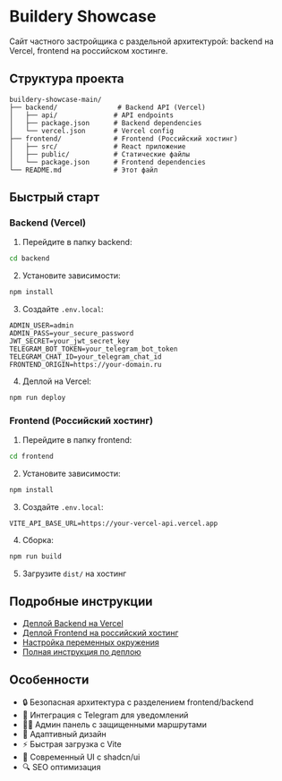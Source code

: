 
# Buildery Showcase

Сайт частного застройщика с раздельной архитектурой: backend на Vercel, frontend на российском хостинге.

## Структура проекта

```
buildery-showcase-main/
├── backend/               # Backend API (Vercel)
│   ├── api/              # API endpoints
│   ├── package.json      # Backend dependencies
│   └── vercel.json       # Vercel config
├── frontend/             # Frontend (Российский хостинг)
│   ├── src/              # React приложение
│   ├── public/           # Статические файлы
│   └── package.json      # Frontend dependencies
└── README.md             # Этот файл
```

## Быстрый старт

### Backend (Vercel)

1. Перейдите в папку backend:
```bash
cd backend
```

2. Установите зависимости:
```bash
npm install
```

3. Создайте `.env.local`:
```env
ADMIN_USER=admin
ADMIN_PASS=your_secure_password
JWT_SECRET=your_jwt_secret_key
TELEGRAM_BOT_TOKEN=your_telegram_bot_token
TELEGRAM_CHAT_ID=your_telegram_chat_id
FRONTEND_ORIGIN=https://your-domain.ru
```

4. Деплой на Vercel:
```bash
npm run deploy
```

### Frontend (Российский хостинг)

1. Перейдите в папку frontend:
```bash
cd frontend
```

2. Установите зависимости:
```bash
npm install
```

3. Создайте `.env.local`:
```env
VITE_API_BASE_URL=https://your-vercel-api.vercel.app
```

4. Сборка:
```bash
npm run build
```

5. Загрузите `dist/` на хостинг

## Подробные инструкции

- [Деплой Backend на Vercel](backend/README.md)
- [Деплой Frontend на российский хостинг](frontend/README.md)
- [Настройка переменных окружения](ENV_SETUP.md)
- [Полная инструкция по деплою](DEPLOYMENT.md)

## Особенности

- 🔒 Безопасная архитектура с разделением frontend/backend
- 🤖 Интеграция с Telegram для уведомлений
- 👨‍💼 Админ панель с защищенными маршрутами
- 📱 Адаптивный дизайн
- ⚡ Быстрая загрузка с Vite
- 🎨 Современный UI с shadcn/ui
- 🔍 SEO оптимизация
